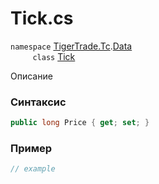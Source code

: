 
# Tick.cs
`namespace` [TigerTrade.Tc](../../../../TigerTrade.Tc.md).[Data](../../../../TigerTrade.Tc/Data.md)  
&nbsp;&nbsp;&nbsp;&nbsp;&nbsp;&nbsp;&nbsp;&nbsp;&nbsp;`class` [Tick](../../Tick.cs.md)

Описание

### Синтаксис
```csharp
public long Price { get; set; }
```
### Пример  
```csharp
// example
```

